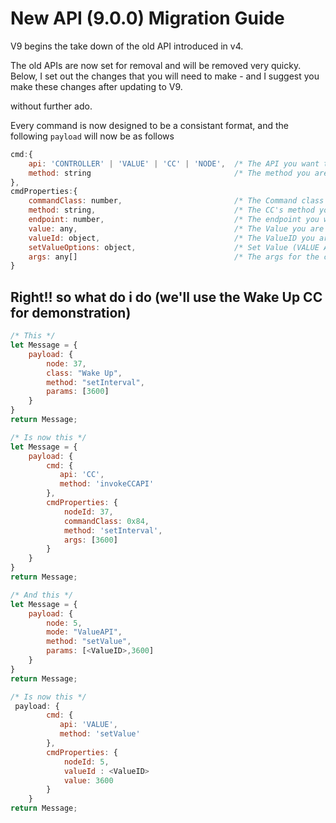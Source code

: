# New API (9.0.0) Migration Guide

V9 begins the take down of the old API introduced in v4.

The old APIs are now set for removal and will be removed very quicky.  
Below, I set out the changes that you will need to make - and I suggest you make these changes after updating to V9.

without further ado.

Every command is now designed to be a consistant format, and the following `payload` will now be as follows

```javascript
cmd:{
    api: 'CONTROLLER' | 'VALUE' | 'CC' | 'NODE',  /* The API you want to use  */
    method: string                                /* The method you are executing on this API  */
},
cmdProperties:{
    commandClass: number,                         /* The Command class ID (CC API) */
    method: string,                               /* The CC's method you want to execute (CC API) */    
    endpoint: number,                             /* The endpoint you wish to target (CC API) */ 
    value: any,                                   /* The Value you are providing (VALUE API) */
    valueId: object,                              /* The ValueID you are targeting (VALUE API) */
    setValueOptions: object,                      /* Set Value (VALUE API) */
    args: any[]                                   /* The args for the command you are calling (CC API) */
}
```

## Right!! so what do i do (we'll use the Wake Up CC for demonstration)
```javascript
/* This */
let Message = {
    payload: {
        node: 37,
        class: "Wake Up",
        method: "setInterval",
        params: [3600]
    }
}
return Message;

/* Is now this */
let Message = {
    payload: {
        cmd: {
           api: 'CC',
           method: 'invokeCCAPI'
        },
        cmdProperties: {
            nodeId: 37,
            commandClass: 0x84,
            method: 'setInterval',
            args: [3600]
        }
    }
}
return Message;
```

```javascript
/* And this */
let Message = {
    payload: {
        node: 5,
        mode: "ValueAPI",
        method: "setValue",
        params: [<ValueID>,3600]
    }
}
return Message;

/* Is now this */
 payload: {
        cmd: {
           api: 'VALUE',
           method: 'setValue'
        },
        cmdProperties: {
            nodeId: 5,
            valueId : <ValueID>
            value: 3600
        }
    }
return Message;
```


